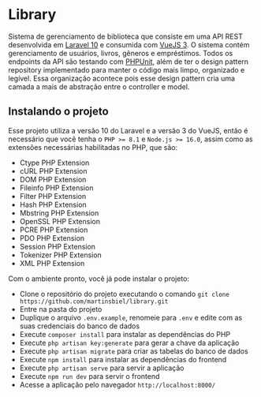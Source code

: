 # Library
Sistema de gerenciamento de biblioteca que consiste em uma API REST desenvolvida em [Laravel 10](https://laravel.com/docs/10.x) e consumida com [VueJS 3](https://vuejs.org/). O sistema contém gerenciamento de usuários, livros, gêneros e empréstimos. Todos os endpoints da API são testando com [PHPUnit](https://phpunit.de/), além de ter o design pattern repository implementado para manter o código mais limpo, organizado e legível. Essa organização acontece pois esse design pattern cria uma camada a mais de abstração entre o controller e model.

## Instalando o projeto
Esse projeto utiliza a versão 10 do Laravel e a versão 3 do VueJS, então é necessário que você tenha o `PHP >= 8.1` e `Node.js >= 16.0`, assim como as extensões necessárias habilitadas no PHP, que são:

- Ctype PHP Extension
- cURL PHP Extension
- DOM PHP Extension
- Fileinfo PHP Extension
- Filter PHP Extension
- Hash PHP Extension
- Mbstring PHP Extension
- OpenSSL PHP Extension
- PCRE PHP Extension
- PDO PHP Extension
- Session PHP Extension
- Tokenizer PHP Extension
- XML PHP Extension

Com o ambiente pronto, você já pode instalar o projeto:
- Clone o repositório do projeto executando o comando `git clone https://github.com/martinsbiel/library.git`
- Entre na pasta do projeto
- Duplique o arquivo `.env.example`, renomeie para `.env` e edite com as suas credenciais do banco de dados
- Execute `composer install` para instalar as dependências do PHP
- Execute `php artisan key:generate` para gerar a chave da aplicação
- Execute `php artisan migrate` para criar as tabelas do banco de dados
- Execute `npm install` para instalar as dependências do frontend
- Execute `php artisan serve` para servir a aplicação
- Execute `npm run dev` para servir o frontend
- Acesse a aplicação pelo navegador `http://localhost:8000/`